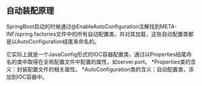 ## 自动装配原理

SpringBoot启动的时候通过@EnableAutoConfiguration注解找到META-INF/spring.factories文件中的所有自动配置类，并对其加载，这些自动配置类都是以AutoConfiguration结尾来命名的。

它实际上就是一个JavaConfig形式的IOC容器配置类，通过以Properties结尾命名的类中取得在全局配置文件中配置的属性，如server.port。
*Properties类的含义：封装配置文件的相关属性。
*AutoConfiguration类的含义：自动配置类，添加到IOC容器中。